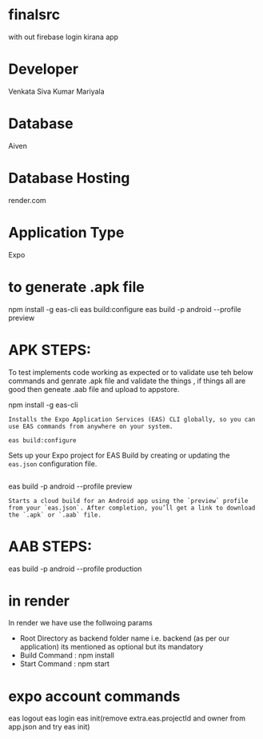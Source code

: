 # finalsrc
with out firebase login kirana app

# Developer
Venkata Siva Kumar Mariyala

# Database
Aiven

# Database Hosting
render.com

# Application Type
Expo

# to generate .apk file
npm install -g eas-cli
eas build:configure
eas build -p android --profile preview

# APK STEPS: 
To test implements code working as expected or to validate use teh below commands and genrate .apk file and validate the things , if things all are good then geneate .aab file and upload to appstore.

npm install -g eas-cli
```
Installs the Expo Application Services (EAS) CLI globally, so you can use EAS commands from anywhere on your system.
```

```
eas build:configure
```
Sets up your Expo project for EAS Build by creating or updating the `eas.json` configuration file.
```

```
eas build -p android --profile preview
```
Starts a cloud build for an Android app using the `preview` profile from your `eas.json`. After completion, you’ll get a link to download the `.apk` or `.aab` file.

```

# AAB STEPS: 

eas build -p android --profile production


# in render
In render we have use the follwoing params
* Root Directory  as backend folder name i.e. backend (as per our application) its mentioned as optional but its mandatory
* Build Command : npm install
*  Start Command : npm start
# expo account commands 
eas logout
eas login
eas init(remove extra.eas.projectId and owner  from app.json and try eas init)
